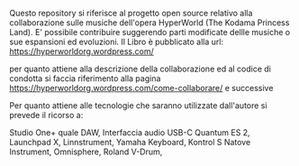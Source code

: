 Questo repository si riferisce al progetto open source relativo alla collaborazione sulle musiche dell'opera HyperWorld (The Kodama Princess Land). E' possibile contribuire suggerendo parti modificate dellle musiche o sue espansioni ed evoluzioni.
Il Libro è pubblicato alla url: https://hyperworldorg.wordpress.com/

per quanto attiene alla descrizione della collaborazione ed al codice di condotta si faccia riferimento alla pagina https://hyperworldorg.wordpress.com/come-collaborare/ e successive

Per quanto attiene alle tecnologie che saranno utilizzate dall'autore si prevede il ricorso a:

Studio One+ quale DAW, 
Interfaccia audio USB-C Quantum ES 2, 
Launchpad X, 
Linnstrument,
Yamaha Keyboard, 
Kontrol S Natove Instrument, 
Omnisphere, 
Roland V-Drum, 

